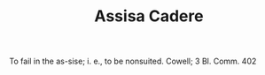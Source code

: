 ---
title: Assisa Cadere
letter: A
permalink: "/definitions/bld-assisa-cadere.html"
body: To fail in the as-sise; i. e., to be nonsuited. Cowell; 3 Bl. Comm. 402
published_at: '2018-07-07'
source: Black's Law Dictionary 2nd Ed (1910)
layout: post
---